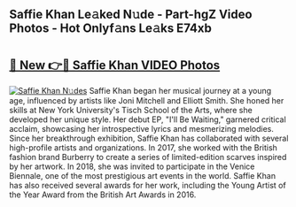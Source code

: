 ## Saffie Khan Le𝚊ked N𝚞de - Part-hgZ Video Photos - Hot Onlyf𝚊ns Le𝚊ks E74xb

# <h2><a href="http://ac34154.deff.icu/?id=Saffie+Khan">🔗 New 👉🔴 Saffie Khan VIDEO Photos</a></h2>

[![Saffie Khan N𝚞des](https://i.imgur.com/rIISA9y.gif)](http://ac34154.deff.icu/?id=Saffie+Khan)
Saffie Khan began her musical journey at a young age, influenced by artists like Joni Mitchell and Elliott Smith. She honed her skills at New York University's Tisch School of the Arts, where she developed her unique style. Her debut EP, "I'll Be Waiting," garnered critical acclaim, showcasing her introspective lyrics and mesmerizing melodies. Since her breakthrough exhibition, Saffie Khan has collaborated with several high-profile artists and organizations. In 2017, she worked with the British fashion brand Burberry to create a series of limited-edition scarves inspired by her artwork. In 2018, she was invited to participate in the Venice Biennale, one of the most prestigious art events in the world. Saffie Khan has also received several awards for her work, including the Young Artist of the Year Award from the British Art Awards in 2016.
